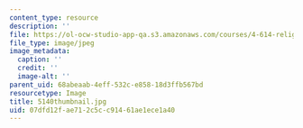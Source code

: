 ```yaml
---
content_type: resource
description: ''
file: https://ol-ocw-studio-app-qa.s3.amazonaws.com/courses/4-614-religious-architecture-and-islamic-cultures-fall-2002/07dfd12fae712c5cc91461ae1ece1a40_5140thumbnail.jpg
file_type: image/jpeg
image_metadata:
  caption: ''
  credit: ''
  image-alt: ''
parent_uid: 68abeaab-4eff-532c-e858-18d3ffb567bd
resourcetype: Image
title: 5140thumbnail.jpg
uid: 07dfd12f-ae71-2c5c-c914-61ae1ece1a40
---
```

